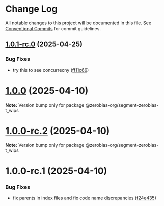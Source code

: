 # Change Log

All notable changes to this project will be documented in this file.
See [Conventional Commits](https://conventionalcommits.org) for commit guidelines.

## [1.0.1-rc.0](https://github.com/zerobias-org/segment/compare/@zerobias-org/segment-zerobias-t_wips@1.0.0...@zerobias-org/segment-zerobias-t_wips@1.0.1-rc.0) (2025-04-25)


### Bug Fixes

* try this to see concurrecny ([ff11c66](https://github.com/zerobias-org/segment/commit/ff11c66d67cb9f185098fd640d4139178d29ae22))





# [1.0.0](https://github.com/zerobias-org/segment/compare/@zerobias-org/segment-zerobias-t_wips@1.0.0-rc.2...@zerobias-org/segment-zerobias-t_wips@1.0.0) (2025-04-10)

**Note:** Version bump only for package @zerobias-org/segment-zerobias-t_wips





# [1.0.0-rc.2](https://github.com/zerobias-org/segment/compare/@zerobias-org/segment-zerobias-t_wips@1.0.0-rc.1...@zerobias-org/segment-zerobias-t_wips@1.0.0-rc.2) (2025-04-10)

**Note:** Version bump only for package @zerobias-org/segment-zerobias-t_wips





# 1.0.0-rc.1 (2025-04-10)


### Bug Fixes

* fix parents in index files and fix code name discrepancies ([f24e435](https://github.com/zerobias-org/segment/commit/f24e4352453caaa05074cc6bb66ee8ed21a4f11d))
